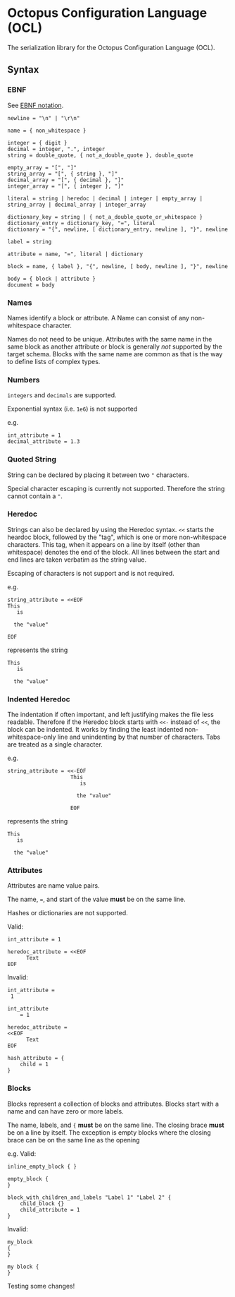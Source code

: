# Octopus Configuration Language (OCL)

The serialization library for the Octopus Configuration Language (OCL).

## Syntax

### EBNF

See [EBNF notation](https://en.wikipedia.org/wiki/Extended_Backus%E2%80%93Naur_form).

```ebnf
newline = "\n" | "\r\n"

name = { non_whitespace }

integer = { digit }
decimal = integer, ".", integer
string = double_quote, { not_a_double_quote }, double_quote

empty_array = "[", "]"
string_array = "[", { string }, "]"
decimal_array = "[", { decimal }, "]"
integer_array = "[", { integer }, "]"

literal = string | heredoc | decimal | integer | empty_array | string_array | decimal_array | integer_array

dictionary_key = string | { not_a_double_quote_or_whitespace }
dictionary_entry = dictionary_key, "=", literal
dictionary = "{", newline, [ dictionary_entry, newline ], "}", newline

label = string

attribute = name, "=", literal | dictionary

block = name, { label }, "{", newline, [ body, newline ], "}", newline

body = { block | attribute }
document = body
```

### Names

Names identify a block or attribute. A Name can consist of any non-whitespace character. 

Names do not need to be unique. Attributes with the same name in the same block as another attribute or block
is generally *not* supported by the target schema. Blocks with the same name are common as that is the way to define 
lists of complex types.

### Numbers

`integers` and `decimals` are supported.

Exponential syntax (i.e. `1e6`) is not supported

e.g.
```hcl
int_attribute = 1
decimal_attribute = 1.3
```

### Quoted String

String can be declared by placing it between two `"` characters. 

Special character escaping is currently not supported. Therefore the string cannot contain a `"`.

### Heredoc

Strings can also be declared by using the Heredoc syntax. `<<` starts the heardoc block, followed by the "tag", which is one or more 
non-whitespace characters. This tag, when it appears on a line by itself (other than whitespace) denotes the end of the block. All lines
between the start and end lines are taken verbatim as the string value.

Escaping of characters is not support and is not required.

e.g.
```hcl
string_attribute = <<EOF
This
   is

  the "value"

EOF
```
represents the string
```
This
   is

  the "value"

```

### Indented Heredoc

The indentation if often important, and left justifying makes the file less readable. Therefore if the Heredoc block starts with `<<-` instead of `<<`,
the block can be indented. It works by finding the least indented non-whitespace-only line and unindenting by that number of characters. Tabs are treated
as a single character.

e.g.
```hcl
string_attribute = <<-EOF
                    This
                       is
                    
                      the "value"

                    EOF
```

represents the string
```
This
   is

  the "value"

```

 

### Attributes
Attributes are name value pairs. 

The name, `=`, and start of the value **must** be on the same line.

Hashes or dictionaries are not supported.

Valid:
```hcl
int_attribute = 1

heredoc_attribute = <<EOF
      Text
EOF

```

Invalid:
```hcl
int_attribute =
 1

int_attribute 
    = 1

heredoc_attribute = 
<<EOF
      Text
EOF

hash_attribute = {
    child = 1
}
```

### Blocks

Blocks represent a collection of blocks and attributes. Blocks start with a name and can have zero or more labels. 

The name, labels, and `{` **must** be on the same line. The closing brace **must** be on a line by itself. The exception is empty
blocks where the closing brace can be on the same line as the opening

e.g. Valid:
```hcl
inline_empty_block { }

empty_block {
}

block_with_children_and_labels "Label 1" "Label 2" {
    child_block {}
    child_attribute = 1
}
```

Invalid:
```hcl
my_block 
{
}

my block {
}
```

Testing some changes!
